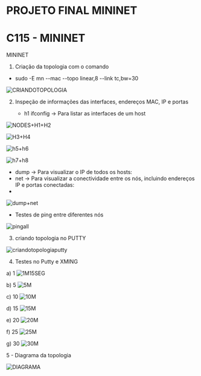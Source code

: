 # PROJETO FINAL MININET
 
# C115 - MININET
 MININET
1. Criação da topologia com o comando
 - sudo -E mn --mac --topo linear,8 --link tc,bw=30

![CRIANDOTOPOLOGIA](https://github.com/user-attachments/assets/33e631d3-d556-4158-8b5b-33610117c57d)



2. Inspeção de informações das interfaces, endereços MAC, IP e portas

   - h1 ifconfig -> Para listar as interfaces de um host

![NODES+H1+H2](https://github.com/user-attachments/assets/f4838ad9-0d4b-43d3-9932-35326bdd5479)


![H3+H4](https://github.com/user-attachments/assets/03b2b5d5-3262-4bc5-bf02-aa8a8ff9d1f6)

![h5+h6](https://github.com/user-attachments/assets/34627530-a4b6-4334-8696-0742d4bbbecf)

![h7+h8](https://github.com/user-attachments/assets/dded7dee-1137-44a0-8e31-99b79e1ff96d)

  - dump -> Para visualizar o IP de todos os hosts:
  - net -> Para visualizar a conectividade entre os nós, incluindo endereços IP e portas conectadas:
  - 
![dump+net](https://github.com/user-attachments/assets/21351602-e877-4977-8e26-18cbd98faf7c)


 - Testes de ping entre diferentes nós

![pingall](https://github.com/user-attachments/assets/666ebfe2-f4b8-463f-8632-248c1db469c0)



3. criando topologia no PUTTY

![criandotopologiaputty](https://github.com/user-attachments/assets/b2a5415e-e337-4709-9b16-93aa1e2552c1)




4. Testes no Putty e XMING

a)  1
![1M15SEG](https://github.com/user-attachments/assets/3f9abe09-bcca-4592-aa04-280ebf578301)

b)  5
![5M](https://github.com/user-attachments/assets/180d66da-c604-44d2-a88b-82e1441b0f6d)

c)  10
![10M](https://github.com/user-attachments/assets/c991129a-2fae-4a60-95b9-c7df995cd22f)

d)  15
![15M](https://github.com/user-attachments/assets/2fa4133d-cff8-4563-89c6-ced3ce4d1c5e)

e)  20
![20M](https://github.com/user-attachments/assets/a3cac7b6-76b8-41c7-81ce-ee89487df420)

f)  25
![25M](https://github.com/user-attachments/assets/008d3429-a19a-47be-bca2-dd550ee2c3e2)

g) 30
![30M](https://github.com/user-attachments/assets/a7a748e8-60a1-4a78-9a13-86623c37bbdc)


5 - Diagrama da topologia 

![DIAGRAMA](https://github.com/user-attachments/assets/8ed17677-d8c2-41f0-b86d-8271ad48c298)


















